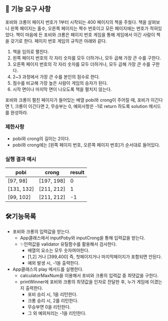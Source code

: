 ## 🚀 기능 요구 사항

포비와 크롱이 페이지 번호가 1부터 시작되는 400 페이지의 책을 주웠다. 책을 살펴보니 왼쪽 페이지는 홀수, 오른쪽 페이지는 짝수 번호이고 모든 페이지에는 번호가 적혀있었다. 책이 마음에 든 포비와 크롱은 페이지 번호 게임을 통해 게임에서 이긴 사람이 책을 갖기로 한다. 페이지 번호 게임의 규칙은 아래와 같다.

1. 책을 임의로 펼친다.
2. 왼쪽 페이지 번호의 각 자리 숫자를 모두 더하거나, 모두 곱해 가장 큰 수를 구한다.
3. 오른쪽 페이지 번호의 각 자리 숫자를 모두 더하거나, 모두 곱해 가장 큰 수를 구한다.
4. 2~3 과정에서 가장 큰 수를 본인의 점수로 한다.
5. 점수를 비교해 가장 높은 사람이 게임의 승자가 된다.
6. 시작 면이나 마지막 면이 나오도록 책을 펼치지 않는다.

포비와 크롱이 펼친 페이지가 들어있는 배열 pobi와 crong이 주어질 때, 포비가 이긴다면 1, 크롱이 이긴다면 2, 무승부는 0, 예외사항은 -1로 return 하도록 solution 메서드를 완성하라.

### 제한사항

- pobi와 crong의 길이는 2이다.
- pobi와 crong에는 [왼쪽 페이지 번호, 오른쪽 페이지 번호]가 순서대로 들어있다.

### 실행 결과 예시

| pobi       | crong      | result |
| ---------- | ---------- | ------ |
| [97, 98]   | [197, 198] | 0      |
| [131, 132] | [211, 212] | 1      |
| [99, 102]  | [211, 212] | -1     |

## 🛠기능목록

- 포비와 크롱의 입력값을 받는다.
  - App클래스에서 inputPoby와 inputCrong을 통해 입력값을 받는다.
  - ✨인력값을 validator 유틸함수를 활용해서 검사한다.
    - 배열의 요소는 모두 숫자여야한다.
    - [1,2] 거나 [399,400] 즉, 첫페이지거나 마지막페이지가 포함되면 안된다.
    - 예외 발생 시, -1을 출력한다.
- App클래스의 play 메서드를 실행한다.
  - calculatorMaxNum을 이용해서 포비와 크롱의 입력값 중 최댓값을 구한다.
  - printWinner에 포비와 크롱의 최댓값을 인자로 전달한 후, 누가 게임에 이겼는지 출력한다.
    - 포비 승리 시, 1을 리턴한다.
    - 크롱 승리 시, 2를 리턴한다.
    - 무승부면 0을 리턴한다.
    - 그 외 예외처리는 -1을 리턴한다.
